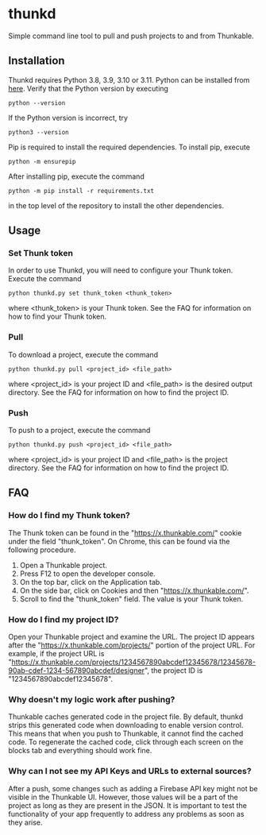# thunkd
Simple command line tool to pull and push projects to and from Thunkable.

## Installation

Thunkd requires Python 3.8, 3.9, 3.10 or 3.11. Python can be installed from [here](https://www.python.org/). Verify that the Python version by executing
```
python --version
```
If the Python version is incorrect, try
```
python3 --version
```

Pip is required to install the required dependencies. To install pip, execute
```
python -m ensurepip
```

After installing pip, execute the command
```
python -m pip install -r requirements.txt
```
in the top level of the repository to install the other dependencies.

## Usage

### Set Thunk token

In order to use Thunkd, you will need to configure your Thunk token. Execute the command
```
python thunkd.py set thunk_token <thunk_token>
```
where <thunk_token> is your Thunk token. See the FAQ for information on how to find your Thunk token.

### Pull

To download a project, execute the command
```
python thunkd.py pull <project_id> <file_path>
```
where <project_id> is your project ID and <file_path> is the desired output directory. See the FAQ for information on how to find the project ID.

### Push

To push to a project, execute the command
```
python thunkd.py push <project_id> <file_path>
```
where <project_id> is your project ID and <file_path> is the project directory. See the FAQ for information on how to find the project ID.

## FAQ

### How do I find my Thunk token?

The Thunk token can be found in the "https://x.thunkable.com/" cookie under the field "thunk_token". On Chrome, this can be found via the following procedure.

1. Open a Thunkable project.
2. Press F12 to open the developer console.
3. On the top bar, click on the Application tab.
4. On the side bar, click on Cookies and then "https://x.thunkable.com/".
5. Scroll to find the "thunk_token" field. The value is your Thunk token.

### How do I find my project ID?

Open your Thunkable project and examine the URL. The project ID appears after the "https://x.thunkable.com/projects/" portion of the project URL. For example, if the project URL is "https://x.thunkable.com/projects/1234567890abcdef12345678/12345678-90ab-cdef-1234-567890abcdef/designer", the project ID is "1234567890abcdef12345678".

### Why doesn't my logic work after pushing?

Thunkable caches generated code in the project file. By default, thunkd strips this generated code when downloading to enable version control. This means that when you push to Thunkable, it cannot find the cached code. To regenerate the cached code, click through each screen on the blocks tab and everything should work fine. 

### Why can I not see my API Keys and URLs to external sources?
After a push, some changes such as adding a Firebase API key might not be visible in the Thunkable UI. However, those values will be a part of the project as long as they are present in the JSON. It is important to test the functionality of your app frequently to address any problems as soon as they arise.
